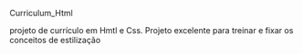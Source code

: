 Curriculum_Html

projeto de currículo em Hmtl e Css.
Projeto excelente para treinar e fixar os conceitos de estilização 
